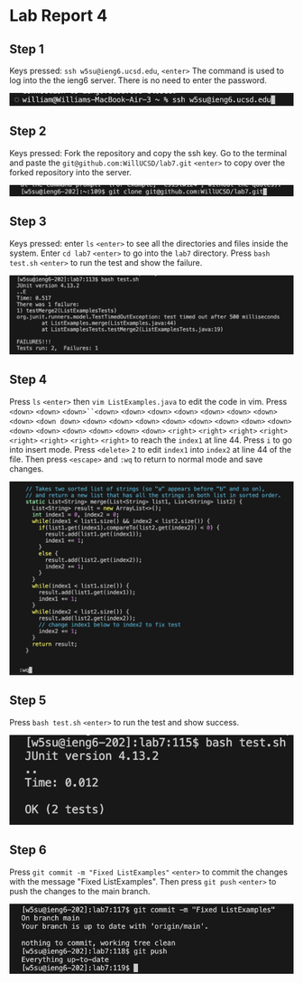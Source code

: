 # Lab Report 4
## Step 1

Keys pressed: `ssh w5su@ieng6.ucsd.edu`, `<enter>` The command is used to log into the the ieng6 server. There is no need to enter the password. 

![Image](/More_Images/Lab7Step1.png)

## Step 2

Keys pressed: Fork the repository and copy the ssh key. Go to the terminal and paste the  `git@github.com:WillUCSD/lab7.git` `<enter>` to copy over the forked repository into the server. 

![Image](/More_Images/Lab7Step2.png)

## Step 3 
Keys pressed: enter `ls` `<enter>` to see all the directories and files inside the system. Enter `cd lab7` `<enter>` to go into the `lab7` directory. Press `bash test.sh` `<enter>` to run the test and show the failure.

![Image](/More_Images/Lab7Step3.png)

## Step 4
Press `ls` `<enter>` then `vim ListExamples.java` to edit the code in vim. Press `<down>` `<down>` `<down>``<down>` `<down>` `<down>` `<down>` `<down>` `<down>` `<down>` `<down>` `<down down>` `<down>` `<down>` `<down>` `<down>` `<down>` `<down>` `<down>` `<down>` `<down>` `<down>` `<down>` `<down>` `<down>` `<down>` `<right>` `<right>` `<right>` `<right>` `<right>` `<right>` `<right>` `<right>` to reach the `index1` at line 44. Press `i` to go into insert mode. Press `<delete>` `2`  to edit `index1` into `index2` at line 44 of the file. Then press `<escape>` and `:wq` to return to normal mode and save changes. 

![Image](/More_Images/Lab7Step4.png)

## Step 5
Press `bash test.sh` `<enter>` to run the test and show success. 

![Image](/More_Images/Lab7Step5.png)

## Step 6
Press `git commit -m "Fixed ListExamples"` `<enter>` to commit the changes with the message "Fixed ListExamples". Then press `git push` `<enter>` to push the changes to the main branch. 

![Image](/More_Images/Lab7Step6.png)
